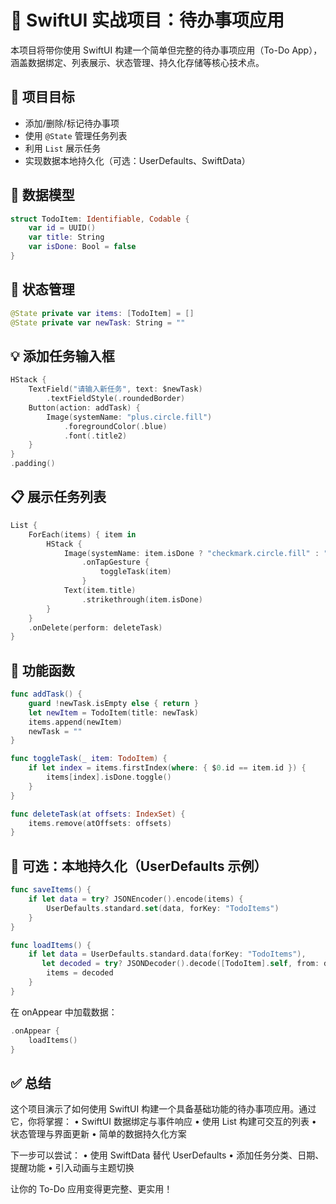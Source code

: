# 📝 SwiftUI 实战项目：待办事项应用

本项目将带你使用 SwiftUI 构建一个简单但完整的待办事项应用（To-Do App），涵盖数据绑定、列表展示、状态管理、持久化存储等核心技术点。

## 🎯 项目目标

- 添加/删除/标记待办事项
- 使用 `@State` 管理任务列表
- 利用 `List` 展示任务
- 实现数据本地持久化（可选：UserDefaults、SwiftData）

## 🧱 数据模型

```swift
struct TodoItem: Identifiable, Codable {
    var id = UUID()
    var title: String
    var isDone: Bool = false
}
```

## 🧠 状态管理

```swift
@State private var items: [TodoItem] = []
@State private var newTask: String = ""
```

## 💡 添加任务输入框

```swift
HStack {
    TextField("请输入新任务", text: $newTask)
        .textFieldStyle(.roundedBorder)
    Button(action: addTask) {
        Image(systemName: "plus.circle.fill")
            .foregroundColor(.blue)
            .font(.title2)
    }
}
.padding()
```

## 📋 展示任务列表

```swift
List {
    ForEach(items) { item in
        HStack {
            Image(systemName: item.isDone ? "checkmark.circle.fill" : "circle")
                .onTapGesture {
                    toggleTask(item)
                }
            Text(item.title)
                .strikethrough(item.isDone)
        }
    }
    .onDelete(perform: deleteTask)
}
```

## 🧩 功能函数

```swift
func addTask() {
    guard !newTask.isEmpty else { return }
    let newItem = TodoItem(title: newTask)
    items.append(newItem)
    newTask = ""
}

func toggleTask(_ item: TodoItem) {
    if let index = items.firstIndex(where: { $0.id == item.id }) {
        items[index].isDone.toggle()
    }
}

func deleteTask(at offsets: IndexSet) {
    items.remove(atOffsets: offsets)
}
```

## 💾 可选：本地持久化（UserDefaults 示例）

```swift
func saveItems() {
    if let data = try? JSONEncoder().encode(items) {
        UserDefaults.standard.set(data, forKey: "TodoItems")
    }
}

func loadItems() {
    if let data = UserDefaults.standard.data(forKey: "TodoItems"),
       let decoded = try? JSONDecoder().decode([TodoItem].self, from: data) {
        items = decoded
    }
}
```

在 onAppear 中加载数据：

```swift
.onAppear {
    loadItems()
}
```

## ✅ 总结

这个项目演示了如何使用 SwiftUI 构建一个具备基础功能的待办事项应用。通过它，你将掌握：
	•	SwiftUI 数据绑定与事件响应
	•	使用 List 构建可交互的列表
	•	状态管理与界面更新
	•	简单的数据持久化方案

下一步可以尝试：
	•	使用 SwiftData 替代 UserDefaults
	•	添加任务分类、日期、提醒功能
	•	引入动画与主题切换

让你的 To-Do 应用变得更完整、更实用！